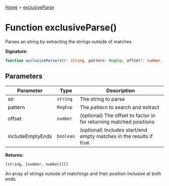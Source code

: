 [Home](../index.md) &gt; [exclusiveParse](./exclusiveparse_1.md)

# Function exclusiveParse()

Parses an string by extracting the strings outside of matches

<b>Signature:</b>

```typescript
function exclusiveParse(str: string, pattern: RegExp, offset?: number, includeEmptyEnds?: boolean): [string, [number, number]][];
```

## Parameters

|  Parameter | Type | Description |
|  --- | --- | --- |
|  str | `string` | The string to parse |
|  pattern | `RegExp` | The pattern to search and extract |
|  offset | `number` | (optional) The offset to factor in for returning matched positions |
|  includeEmptyEnds | `boolean` | (optional) Includes start/end empty matches in the results if true |

<b>Returns:</b>

`[string, [number, number]][]`

An array of strings outside of matchings and their position inclusive at both ends

